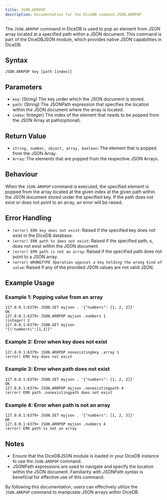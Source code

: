 ```yaml
---
title: JSON.ARRPOP
description: Documentation for the DiceDB command JSON.ARRPOP
---
```


The `JSON.ARRPOP` command in DiceDB is used to pop an element from JSON array located at a specified path within a JSON document. This command is part of the DiceDBJSON module, which provides native JSON capabilities in DiceDB.

## Syntax

```plaintext
JSON.ARRPOP key [path [index]]
```

## Parameters

- `key`: (String) The key under which the JSON document is stored.
- `path`: (String) The JSONPath expression that specifies the location within the JSON document where the array is located.
- `index`: (Integer) The index of the element that needs to be popped from the JSON Array at path(optional).

## Return Value

- `string, number, object, array, boolean`: The element that is popped from the JSON Array.
- `Array`: The elements that are popped from the respective JSON Arrays.

## Behaviour

When the `JSON.ARRPOP` command is executed, the specified element is popped from the array located at the given index at the given path within the JSON document stored under the specified key. If the path does not exist or does not point to an array, an error will be raised.

## Error Handling

- `(error) ERR key does not exist`: Raised if the specified key does not exist in the DiceDB database.
- `(error) ERR path %s does not exist`: Raised if the specified path, s, does not exist within the JSON document.
- `(error) ERR path is not an array`: Raised if the specified path does not point to a JSON array.
- `(error) WRONGTYPE Operation against a key holding the wrong kind of value`: Raised if any of the provided JSON values are not valid JSON.

## Example Usage

### Example 1: Popping value from an array

```plaintext
127.0.0.1:6379> JSON.SET myjson . '{"numbers": [1, 2, 3]}'
OK
127.0.0.1:6379> JSON.ARRPOP myjson .numbers 1
(integer) 2
127.0.0.1:6379> JSON.GET myjson
"{\"numbers\":[1,3]}"
```

### Example 2: Error when key does not exist

```plaintext
127.0.0.1:6379> JSON.ARRPOP nonexistingkey .array 1
(error) ERR key does not exist
```

### Example 3: Error when path does not exist

```plaintext
127.0.0.1:6379> JSON.SET myjson . '{"numbers": [1, 2, 3]}'
OK
127.0.0.1:6379> JSON.ARRPOP myjson .nonexistingpath 4
(error) ERR path .nonexistingpath does not exist
```

### Example 4: Error when path is not an array

```plaintext
127.0.0.1:6379> JSON.SET myjson . '{"numbers": [1, 2, 3]}'
OK
127.0.0.1:6379> JSON.ARRPOP myjson .numbers 4
(error) ERR path is not an array
```

## Notes

- Ensure that the DiceDBJSON module is loaded in your DiceDB instance to use the `JSON.ARRPOP` command.
- JSONPath expressions are used to navigate and specify the location within the JSON document. Familiarity with JSONPath syntax is beneficial for effective use of this command.

By following this documentation, users can effectively utilize the `JSON.ARRPOP` command to manipulate JSON arrays within DiceDB.

